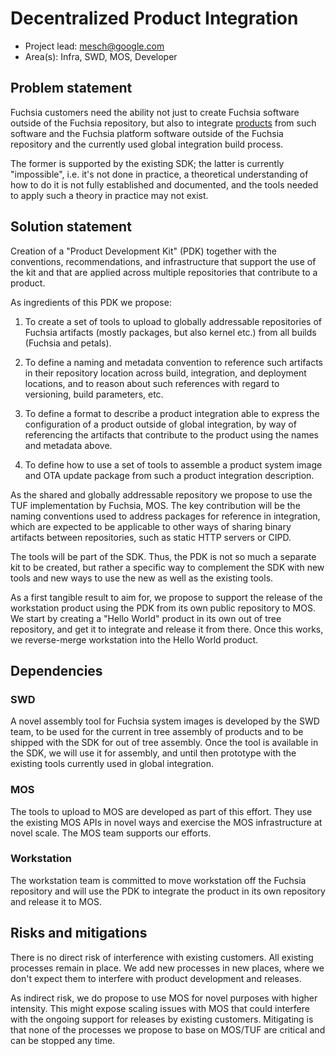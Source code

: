 # Decentralized Product Integration

 * Project lead: mesch@google.com
 * Area(s): Infra, SWD, MOS, Developer

## Problem statement

Fuchsia customers need the ability not just to create Fuchsia software outside
of the Fuchsia repository, but also to integrate [products][glossary.product]
from such software and the Fuchsia platform software outside of the Fuchsia
repository and the currently used global integration build process.

The former is supported by the existing SDK; the latter is currently
"impossible", i.e. it's not done in practice, a theoretical understanding of
how to do it is not fully established and documented, and the tools needed to
apply such a theory in practice may not exist.

## Solution statement

Creation of a "Product Development Kit" (PDK) together with the conventions,
recommendations, and infrastructure that support the use of the kit and that
are applied across multiple repositories that contribute to a product.

As ingredients of this PDK we propose:

 1. To create a set of tools to upload to globally addressable repositories of
    Fuchsia artifacts (mostly packages, but also kernel etc.) from all builds
    (Fuchsia and petals).

 2. To define a naming and metadata convention to reference such artifacts in
    their repository location across build, integration, and deployment
    locations, and to reason about such references with regard to versioning,
    build parameters, etc.

 3. To define a format to describe a product integration able to express the
    configuration of a product outside of global integration, by way of
    referencing the artifacts that contribute to the product using the names
    and metadata above.

 4. To define how to use a set of tools to assemble a product system image and
    OTA update package from such a product integration description.

As the shared and globally addressable repository we propose to use the TUF
implementation by Fuchsia, MOS. The key contribution will be the naming
conventions used to address packages for reference in integration, which are
expected to be applicable to other ways of sharing binary artifacts between
repositories, such as static HTTP servers or CIPD.

The tools will be part of the SDK. Thus, the PDK is not so much a separate kit
to be created, but rather a specific way to complement the SDK with new tools
and new ways to use the new as well as the existing tools.

As a first tangible result to aim for, we propose to support the release of the
workstation product using the PDK from its own public repository to MOS. We
start by creating a "Hello World" product in its own out of tree repository,
and get it to integrate and release it from there. Once this works, we
reverse-merge workstation into the Hello World product.

## Dependencies

### SWD

A novel assembly tool for Fuchsia system images is developed by the SWD team,
to be used for the current in tree assembly of products and to be shipped with
the SDK for out of tree assembly. Once the tool is available in the SDK, we
will use it for assembly, and until then prototype with the existing tools
currently used in global integration.

### MOS

The tools to upload to MOS are developed as part of this effort. They use the
existing MOS APIs in novel ways and exercise the MOS infrastructure at novel
scale. The MOS team supports our efforts.

### Workstation

The workstation team is committed to move workstation off the Fuchsia
repository and will use the PDK to integrate the product in its own repository
and release it to MOS.

## Risks and mitigations

There is no direct risk of interference with existing customers. All existing
processes remain in place. We add new processes in new places, where we don't
expect them to interfere with product development and releases.

As indirect risk, we do propose to use MOS for novel purposes with higher
intensity. This might expose scaling issues with MOS that could interfere with
the ongoing support for releases by existing customers. Mitigating is that none
of the processes we propose to base on MOS/TUF are critical and can be stopped
any time.

[glossary.product]: glossary/README.md#product
